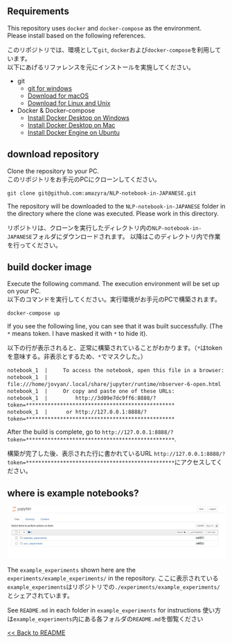 ## Requirements
This repository uses `docker` and `docker-compose` as the environment.  
Please install based on the following references.

このリポジトリでは、環境として`git`, `docker`および`docker-compose`を利用しています。  
以下にあげるリファレンスを元にインストールを実施してください。


- git
    - [git for windows](https://gitforwindows.org/)
    - [Download for macOS](https://git-scm.com/download/mac)
    - [Download for Linux and Unix](https://git-scm.com/download/linux)
- Docker & Docker-compose
    - [Install Docker Desktop on Windows](https://docs.docker.com/docker-for-windows/install/)
    - [Install Docker Desktop on Mac](https://docs.docker.com/docker-for-mac/install/)
    - [Install Docker Engine on Ubuntu](https://docs.docker.com/engine/install/ubuntu/)

## download repository
Clone the repository to your PC.  
このリポジトリをお手元のPCにクローンしてください。
```
git clone git@github.com:amazyra/NLP-notebook-in-JAPANESE.git
```
The repository will be downloaded to the `NLP-notebook-in-JAPANESE` folder in the directory where the clone was executed.
Please work in this directory.  
  
リポジトリは、クローンを実行したディレクトリ内の`NLP-notebook-in-JAPANESE`フォルダにダウンロードされます。
以降はこのディレクトリ内で作業を行ってください。

## build docker image
Execute the following command. The execution environment will be set up on your PC.  
以下のコマンドを実行してください。実行環境がお手元のPCで構築されます。  
```
docker-compose up
```
If you see the following line, you can see that it was built successfully. (The `*` means token. I have masked it with `*` to hide it).  
  
以下の行が表示されると、正常に構築されていることがわかります。（`*`はtokenを意味する。非表示とするため、`*`でマスクした。）  
```
notebook_1  |     To access the notebook, open this file in a browser:
notebook_1  |         file:///home/jovyan/.local/share/jupyter/runtime/nbserver-6-open.html
notebook_1  |     Or copy and paste one of these URLs:
notebook_1  |         http://3d09e7dc9ff6:8888/?token=************************************************
notebook_1  |      or http://127.0.0.1:8888/?token=************************************************
```

After the build is complete, go to `http://127.0.0.1:8888/?token=************************************************`.  
  
構築が完了した後、表示された行に書かれているURL
`http://127.0.0.1:8888/?token=************************************************`にアクセスしてください。  

## where is example notebooks?
![Home](/wiki/home_page.PNG)

The `example_experiments` shown here are the `experiments/example_experiments/` in the repository. 
ここに表示されている`example_experiments`はリポジトリでの`./experiments/example_experiments/`とシェアされています。
   
See `README.md` in each folder in `example_experiments` for instructions
使い方は`example_experiments`内にある各フォルダの`README.md`を御覧ください

[<< Back to README](/README.md)